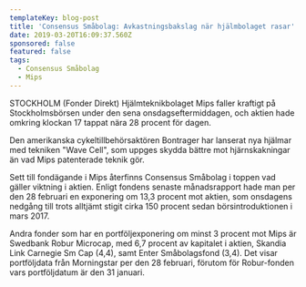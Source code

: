 ```yaml
---
templateKey: blog-post
title: 'Consensus Småbolag: Avkastningsbakslag när hjälmbolaget rasar'
date: 2019-03-20T16:09:37.560Z
sponsored: false
featured: false
tags:
  - Consensus Småbolag
  - Mips
---
```

STOCKHOLM (Fonder Direkt) Hjälmteknikbolaget Mips faller kraftigt på Stockholmsbörsen under den sena onsdagseftermiddagen, och aktien hade omkring klockan 17 tappat nära 28 procent för dagen.

Den amerikanska cykeltillbehörsaktören Bontrager har lanserat nya hjälmar med tekniken "Wave Cell", som uppges skydda bättre mot hjärnskakningar än vad Mips patenterade teknik gör.

Sett till fondägande i Mips återfinns Consensus Småbolag i toppen vad gäller viktning i aktien. Enligt fondens senaste månadsrapport hade man per den 28 februari en exponering om 13,3 procent mot aktien, som onsdagens nedgång till trots alltjämt stigit cirka 150 procent sedan börsintroduktionen i mars 2017.

Andra fonder som har en portföljexponering om minst 3 procent mot Mips är Swedbank Robur Microcap, med 6,7 procent av kapitalet i aktien, Skandia Link Carnegie Sm Cap (4,4), samt Enter Småbolagsfond (3,4). Det visar portföljdata från Morningstar per den 28 februari, förutom för Robur-fonden vars portföljdatum är den 31 januari.
